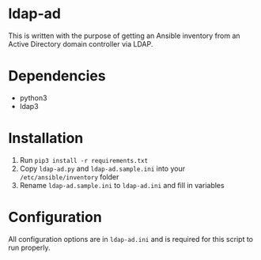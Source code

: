 ldap-ad
==========

This is written with the purpose of getting an Ansible inventory from an Active Directory domain controller via LDAP. 

Dependencies
==========
* python3
* ldap3

Installation
==========
1. Run `pip3 install -r requirements.txt`
2. Copy `ldap-ad.py` and `ldap-ad.sample.ini` into your `/etc/ansible/inventory` folder
3. Rename `ldap-ad.sample.ini` to `ldap-ad.ini` and fill in variables


Configuration
==========
All configuration options are in `ldap-ad.ini` and is required for this script to run properly.
